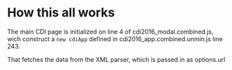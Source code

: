 # How this all works

The main CDI page is initialized on line 4 of cdi2016_modal.combined.js, wich construct a `new cdiApp` defined in cdi2016_app.combined.unmin.js line 243.

That fetches the data from the XML parser, which is passed in as options.url 